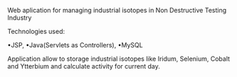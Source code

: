 Web aplication for managing industrial isotopes in Non Destructive Testing Industry

Technologies used:

•JSP,
•Java(Servlets as Controllers),
•MySQL

Application allow to storage industrial  isotopes like Iridum, Selenium, Cobalt and Ytterbium and calculate activity for current day.
